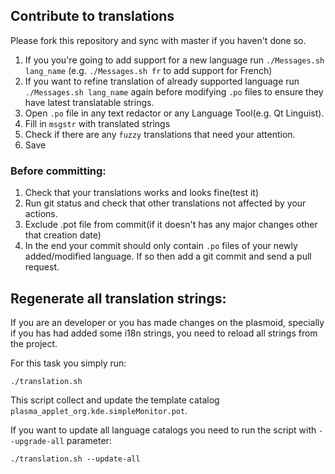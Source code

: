 ## Contribute to translations

Please fork this repository and sync with master if you haven't done so.

1. If you you're going to add support for a new language run
   `./Messages.sh lang_name` (e.g. `./Messages.sh fr` to add support for French)
2. If you want to refine translation of already supported language run
   `./Messages.sh lang_name` again before modifying `.po` files to ensure they
   have latest translatable strings.
3. Open `.po` file in any text redactor or any Language Tool(e.g. Qt Linguist).
4. Fill in `msgstr` with translated strings
5. Check if there are any `fuzzy` translations that need your attention.
6. Save

### Before committing:

1. Check that your translations works and looks fine(test it)
2. Run git status and check that other translations not affected by your
   actions.
3. Exclude .pot file from commit(if it doesn't has any major changes other that
   creation date)
4. In the end your commit should only contain `.po` files of your newly
   added/modified language. If so then add a git commit and send a pull request.

## Regenerate all translation strings:

If you are an developer or you has made changes on the plasmoid, specially if
you has had added some i18n strings, you need to reload all strings from the
project.

For this task you simply run:

```Shell
./translation.sh
```

This script collect and update the template catalog
`plasma_applet_org.kde.simpleMonitor.pot`.

If you want to update all language catalogs you need to run the script with
`--upgrade-all` parameter:

```Shell
./translation.sh --update-all
```
